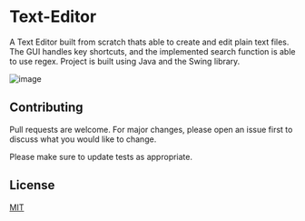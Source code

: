 # Text-Editor

A Text Editor built from scratch thats able to create and edit plain text files. The GUI handles key shortcuts, and the
implemented search function is able to use regex. Project is built using Java and the Swing library.

![image](https://raw.githubusercontent.com/andrewrquach/Text-Editor/blob/main/src/resources/program_screenshot.png)

## Contributing

Pull requests are welcome. For major changes, please open an issue first to discuss what you would like to change.

Please make sure to update tests as appropriate.

## License

[MIT](https://choosealicense.com/licenses/mit/)
